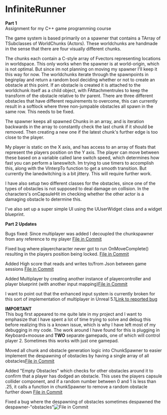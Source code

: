 # InfiniteRunner

**__Part 1__**  
Assignment for my C++ game programming course

The game system is based primarily on a spawner that contains a TArray of TSubclasses of WorldChunks (Actors). These worldchunks are handmade in the sense that there are four visually different chunks.

The chunks each contain a C-style array of Fvectors representing locations in worldspace. This only works when the spawner is at world-origin, which is not optimal. But since im not planning on moving my spawner I'll keep it this way for now. The worldchunks iterate through the spawnpoints in beginplay and return a random bool deciding whether or not to create an obstacle at this point. If an obstacle is created it is attached to the worldchunk itself as a child object, with FAttachmentrules to keep the transform of the obstacle relative to thr parent. There are three different obstacles that have different requirements to overcome, this can currently result in a softlock where three non-jumpable obstacles all spawn in the same row. This needs to be fixed. 

The spawner keeps all spawned Chunks in an array, and is iteration backwards in the array to constantly check the last chunk if it should be removed. Then creating a new one if the latest chunk's further edge is too close to the player.

My player is static on the X axis, and has access to an array of floats that represent the players position on the Y axis. The player can move between these based on a variable called lane switch speed, which determines how fast you can perform a laneswitch. Im trying to use timers to accomplish this, along with the VInterpTo function to get a smooth transition. But currently the lanedwitching is a bit jittery. This will require further work.

I have also setup two different classes for the obstacles, since one of the types of obstacles is not supposed to deal damage on collision. In the characters's onCapsuleHit im checking whether the other actor is a damaging obstacle to determine this.

I've also set up a super simple UI using the UUserWidget class and a widget blueprint.


**__Part 2 Updates__**  

Bugs fixed:
Since multiplayer was added I decoupled the chunkspawner from any reference to my player
[File in Commit](https://github.com/MoonLoaf/InfiniteRunner/commit/cfe727edc8354fd4d14aadaef3d26ace55060e7c#diff-5daa2f216710b0b30ac0439e30c18e78bad3fc13f97a34915b392ea668cd849f)

Fixed bug where playercharacter never got to run OnMoveComplete() resulting in the players position being locked.
[File in Commit](https://github.com/MoonLoaf/InfiniteRunner/commit/cfe727edc8354fd4d14aadaef3d26ace55060e7c#diff-fc58bd985b663937e3a7af901b8e6820cf4ea1973c398b4caa2254d576afb58a)

Added High score that reads and writes to/from Json between game sessions [File in Commit](https://github.com/MoonLoaf/InfiniteRunner/commit/1c6e5bb465ed6f8ed07df50104e24320c9da18c0#diff-1be5d583375af947f663de90b7c570ea7dd26fee1f8f7ff7524d00de3ed789b4)

Added Multiplayer by creating another instance of playercontroller and player blueprint (with another input mapping)[File in Commit](https://github.com/MoonLoaf/InfiniteRunner/commit/1c6e5bb465ed6f8ed07df50104e24320c9da18c0#diff-0d3ff877872baaeef17a710953927f6e9372f0e06d0cc08fc7ddf5aa0a038134)

I want to point out that the enhanced input system is currently broken for this sort of implementation of multiplayer in Unreal 5.1[Link to reported bug](https://issues.unrealengine.com/issue/UE-169979)

__IMPORTANT__  
This bug first appeared to me quite late in my project and I want to emphasize that I have spent a lot of time trying to solve and debug this before realizing this is a known issue, which is why I have left most of my debugging in my code. The work around I have found for this is plugging in Keyboard+moouse and **TWO** separate gamepads, one of which will control player 2. Sometimes this works with just one gamepad.

Moved all chunk and obstacle generation logic into ChunkSpawner to easier implement the despawning of obstacles by having a single array of all obstacles[File in Commit](https://github.com/MoonLoaf/InfiniteRunner/commit/925b6893c07ac504ae477c92b5836baa9821d3b6#diff-5daa2f216710b0b30ac0439e30c18e78bad3fc13f97a34915b392ea668cd849f)

Added "Empty Obstacles" which checks for other obstacles around it to confirm that a player has dodged an obstacle. This uses the players capsule collider component, and if a random number between 0 and 1 is less than .25, it calls a function in chunkSpawner to remove a random obstacle further down [File in Commit](https://github.com/MoonLoaf/InfiniteRunner/commit/925b6893c07ac504ae477c92b5836baa9821d3b6#diff-7c80e1579b613422ebc81d8ff64f681df8adb2fe4c7fbfa64c447f25d979d8d5)

Fixed a bug where the despawning of obstacles sometimes despawned the despawner-"obstacles"![File in Commit](https://github.com/MoonLoaf/InfiniteRunner/commit/a2ff8d84e038d1e1b870c7e9665e174309c722ea#diff-5daa2f216710b0b30ac0439e30c18e78bad3fc13f97a34915b392ea668cd849f)
